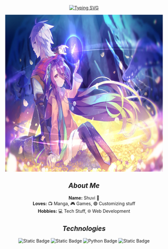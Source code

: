 <div align="center">

[![Typing SVG](https://readme-typing-svg.demolab.com?font=Noto+Sans&weight=200&duration=3000&height=50&pause=1000&color=8125DC&center=true&repeat=false&width=435&lines=Hi%2C+Welcome+to+my+github)](https://git.io/typing-svg)
<p align="center">
  <img src="images/pg.jpg" height="500px" alt="background"/>
</p>

## *About Me*

**Name:** Shuvi 👋  
**Loves:** 📺 Manga, 🎮 Games, 🟣 Customizing stuff  
**Hobbies:** 💻 Tech Stuff, 🌐 Web Development



## ***Technologies***

![Static Badge](https://img.shields.io/badge/HTML5-%23E34F26?style=flat&logo=html5&logoColor=white)
![Static Badge](https://img.shields.io/badge/CSS3-%231572B6?style=flat&logo=css3&logoColor=white)
![Python Badge](https://img.shields.io/badge/Python-3776AB?style=flat&logo=python&logoColor=white)
![Static Badge](https://img.shields.io/badge/Github-%23181717?style=flat&logo=github)

</div>
